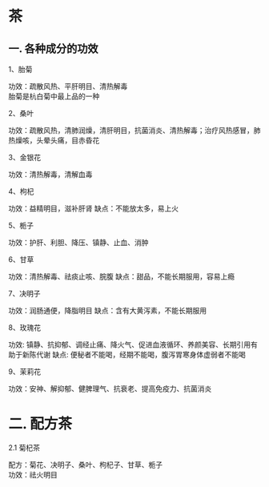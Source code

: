 <!-- 2017/9/23 -->

# 茶

## 一. 各种成分的功效

1、胎菊

功效：疏散风热、平肝明目、清热解毒</br>
胎菊是杭白菊中最上品的一种

2、桑叶

功效：疏散风热，清肺润燥，清肝明目，抗菌消炎、清热解毒；治疗风热感冒，肺热燥咳，头晕头痛，目赤昏花

3、金银花

功效：清热解毒，清解血毒

4、枸杞

功效：益精明目，滋补肝肾
缺点：不能放太多，易上火

5、栀子

功效：护肝、利胆、降压、镇静、止血、消肿

6、甘草

功效：清热解毒、祛痰止咳、脘腹
缺点：甜品，不能长期服用，容易上瘾

7、决明子

功效：润肠通便，降脂明目
缺点：含有大黄泻素，不能长期服用

8、玫瑰花

功效: 镇静、抗抑郁、调经止痛、降火气、促进血液循环、养颜美容、长期引用有助于新陈代谢
缺点: 便秘者不能喝，经期不能喝，腹泻胃寒身体虚弱者不能喝

9、茉莉花

功效：安神、解抑郁、健脾理气、抗衰老、提高免疫力、抗菌消炎

# 二. 配方茶

2.1 菊杞茶

配方：菊花、决明子、桑叶、枸杞子、甘草、栀子</br>
功效：祛火明目
